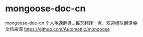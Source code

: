 # mongoose-doc-cn
mongoose-doc-cn
个人龟速翻译...每天翻译一点，欢迎组队翻译:joy:        
文档来源 https://github.com/Automattic/mongoose
